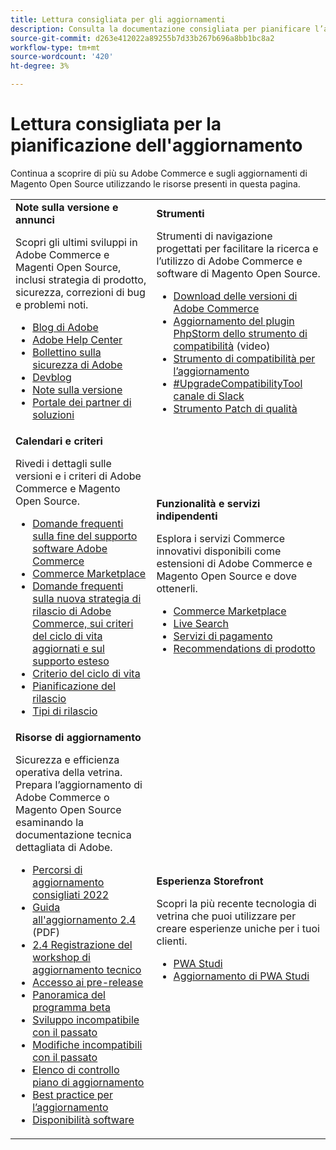 ```yaml
---
title: Lettura consigliata per gli aggiornamenti
description: Consulta la documentazione consigliata per pianificare l’aggiornamento di Adobe Commerce o Magento Open Source.
source-git-commit: d263e412022a89255b7d33b267b696a8bb1bc8a2
workflow-type: tm+mt
source-wordcount: '420'
ht-degree: 3%

---
```



# Lettura consigliata per la pianificazione dell&#39;aggiornamento

Continua a scoprire di più su Adobe Commerce e sugli aggiornamenti di Magento Open Source utilizzando le risorse presenti in questa pagina.

<table>
  <tbody>
    <tr>
      <td><strong>Note sulla versione e annunci</strong>
        <p>Scopri gli ultimi sviluppi in Adobe Commerce e Magenti Open Source, inclusi strategia di prodotto, sicurezza, correzioni di bug e problemi noti.</p>
          <ul>
            <li><a href="https://blog.adobe.com/">Blog di Adobe</a></li>
            <li><a href="https://support.magento.com/hc/en-us">Adobe Help Center</a></li>
            <li><a href="https://helpx.adobe.com/security/products/magento/apsb22-12.html">Bollettino sulla sicurezza di Adobe</a></li>
            <li><a href="https://community.magento.com/t5/Magento-DevBlog/bg-p/devblog">Devblog</a></li>
            <li><a href="https://devdocs.magento.com/guides/v2.4/release-notes/bk-release-notes.html">Note sulla versione</a></li>
            <li><a href="https://solutionpartners.adobe.com/solution-partners.html">Portale dei partner di soluzioni</a></li>
          </ul>
        </td>
      <td><strong>Strumenti</strong>
        <p>Strumenti di navigazione progettati per facilitare la ricerca e l’utilizzo di Adobe Commerce e software di Magento Open Source.</p>
          <ul>
            <li><a href="https://magento.com/tech-resources/downloads">Download delle versioni di Adobe Commerce</li>
            <li><a href="https://experienceleague.adobe.com/docs/commerce-learn/tutorials/uct-phpstorm.html?lang=en">Aggiornamento del plugin PhpStorm dello strumento di compatibilità</a> (video)</li>
            <li><a href="../upgrade-compatibility-tool/overview.md">Strumento di compatibilità per l’aggiornamento</a></li>
            <li><a href="https://magentocommeng.slack.com/archives/C019Y143U9F">#UpgradeCompatibilityTool canale di Slack</a></li>
            <li><a href="https://devdocs.magento.com/quality-patches/usage.html">Strumento Patch di qualità</a></li>
          </ul>
      </td>
    </tr>
    <tr>
      <td><strong>Calendari e criteri</strong>
        <p>Rivedi i dettagli sulle versioni e i criteri di Adobe Commerce e Magento Open Source.</p>
          <ul>
            <li><a href="https://support.magento.com/hc/en-us/articles/4965909814797-Adobe-Commerce-Software-End-of-Support-FAQ">Domande frequenti sulla fine del supporto software Adobe Commerce</a></li>
            <li><a href="https://marketplacesupport.magento.com/hc/en-us/articles/4413722432653">Commerce Marketplace</a></li>
            <li><a href="https://support.magento.com/hc/en-us/articles/4409421516301-FAQ-for-New-Adobe-Commerce-Release-Strategy-and-Updated-Lifecycle-Policy">Domande frequenti sulla nuova strategia di rilascio di Adobe Commerce, sui criteri del ciclo di vita aggiornati e sul supporto esteso</a></li>
            <li><a href="https://www.adobe.com/content/dam/cc/en/legal/terms/enterprise/pdfs/Adobe-Commerce-Software-Lifecycle-Policy.pdf">Criterio del ciclo di vita</a></li>
            <li><a href="https://devdocs.magento.com/release/">Pianificazione del rilascio</a></li>
            <li><a href="https://devdocs.magento.com/release/policy/">Tipi di rilascio</a></li>
          </ul>
        </td>
      <td><strong>Funzionalità e servizi indipendenti</strong>
        <p>Esplora i servizi Commerce innovativi disponibili come estensioni di Adobe Commerce e Magento Open Source e dove ottenerli.</p>
          <ul>
            <li><a href="https://marketplace.magento.com/">Commerce Marketplace</a></li>
            <li><a href="https://marketplace.magento.com/magento-live-search.html">Live Search</a></li>
            <li><a href="https://marketplace.magento.com/magento-payment-services.html">Servizi di pagamento</a></li>
            <li><a href="https://marketplace.magento.com/magento-product-recommendations.html">Recommendations di prodotto</a></li>
          </ul>
      </td>
    </tr>
    <tr>
      <td><strong>Risorse di aggiornamento</strong>
        <p>Sicurezza e efficienza operativa della vetrina. Prepara l’aggiornamento di Adobe Commerce o Magento Open Source esaminando la documentazione tecnica dettagliata di Adobe.</p>
          <ul>
            <li><a href="recommended-upgrade-paths-2022.md">Percorsi di aggiornamento consigliati 2022</a></li>
            <li><a href="../../assets/upgrade-guide/adobe-commerce-2-4-upgrade-guide.pdf">Guida all'aggiornamento 2.4</a> (PDF)</li>
            <li><a href="https://experienceleague.adobe.com/docs/commerce-learn/tutorials/upgrade-workshop.html?lang=en">2.4 Registrazione del workshop di aggiornamento tecnico</a></li>
            <li><a href="https://support.magento.com/hc/en-us/articles/360034120932">Accesso ai pre-release</a></li>
            <li><a href="https://devdocs.magento.com/release/beta-program.html">Panoramica del programma beta</a></li>
            <li><a href="https://developer.adobe.com/commerce/contributor/guides/code-contributions/backward-compatibility-policy/">Sviluppo incompatibile con il passato</a></li>
            <li><a href="https://devdocs.magento.com/guides/v2.4/release-notes/backward-incompatible-changes/index.html">Modifiche incompatibili con il passato</a></li>
            <li><a href="https://support.magento.com/hc/en-us/articles/360057968951-Upgrade-plan-checklist-for-Adobe-Commerce">Elenco di controllo piano di aggiornamento</a></li>
            <li><a href="../prepare/best-practices.md">Best practice per l’aggiornamento</a></li>
            <li><a href="https://devdocs.magento.com/release/availability.html">Disponibilità software</a></li>
          </ul>
      </td>
      <td><strong>Esperienza Storefront</strong>
        <p>Scopri la più recente tecnologia di vetrina che puoi utilizzare per creare esperienze uniche per i tuoi clienti.</p>
          <ul>
            <li><a href="https://developer.adobe.com/commerce/pwa-studio/">PWA Studi</a></li>
            <li><a href="https://developer.adobe.com/commerce/pwa-studio/guides/upgrading-versions">Aggiornamento di PWA Studi</a></li>
          </ul>
      </td>
    </tr>
  </tbody>
</table>